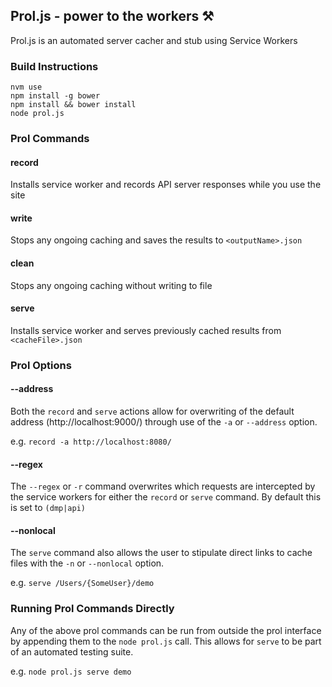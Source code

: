 Prol.js - power to the workers ⚒
------
Prol.js is an automated server cacher and stub using Service Workers

### Build Instructions
    nvm use
    npm install -g bower
    npm install && bower install
    node prol.js

### Prol Commands
#### record
Installs service worker and records API server responses while you use the site

#### write <outputName>
Stops any ongoing caching and saves the results to `<outputName>.json`

#### clean
Stops any ongoing caching without writing to file

#### serve <cacheFile>
Installs service worker and serves previously cached results from `<cacheFile>.json`

### Prol Options
#### --address
Both the `record` and `serve` actions allow for overwriting of the default address (http://localhost:9000/) through use of the `-a` or `--address` option.

  e.g. `record -a http://localhost:8080/`

#### --regex
The `--regex` or `-r` command overwrites which requests are intercepted by the service workers for either the `record` or `serve` command. By default this is set to `(dmp|api)`

#### --nonlocal
The `serve` command also allows the user to stipulate direct links to cache files with the `-n` or `--nonlocal` option.

  e.g. `serve /Users/{SomeUser}/demo`

### Running Prol Commands Directly
Any of the above prol commands can be run from outside the prol interface by appending them to the `node prol.js` call. This allows for `serve` to be part of an automated testing suite.

e.g. `node prol.js serve demo`
